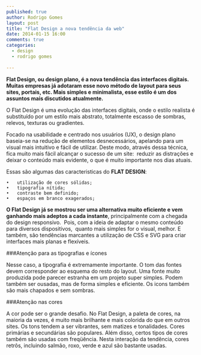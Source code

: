 ```yaml
---
published: true
author: Rodrigo Gomes
layout: post
title: "Flat Design a nova tendência da web"
date: 2014-01-15 16:00
comments: true
categories:
  - design
  - rodrigo gomes
  
---
```



**Flat Design, ou design plano, é a nova tendência das interfaces digitais. Muitas empresas já adotaram esse novo método de layout para seus sites, portais, etc. Mais simples e minimalista, esse estilo é um dos assuntos mais discutidos atualmente.**

<!--more-->

O Flat Design é uma evolução das interfaces digitais, onde o estilo realista é  substituído por um estilo mais abstrato, totalmente escasso de sombras, relevos, texturas ou gradientes.

Focado na usabilidade e centrado nos usuários (UX), o design plano baseia-se na redução de elementos desnecessários, apelando para um visual mais intuitivo e fácil de utilizar. 
Deste modo, através dessa técnica, fica muito mais fácil alcançar o sucesso de um site:  reduzir as distrações e deixar o conteúdo mais evidente, o que é muito importante nos dias atuais.


Essas são algumas das caracteristicas do **FLAT DESIGN**:

	•	utilização de cores sólidas;
	•	tipografia nítida;
	•	contraste bem definido;
	•	espaços em branco exagerados;


**O Flat Design já se mostrou ser uma alternativa muito eficiente e vem ganhando mais adeptos a cada instante**, principalmente com a chegada do design responsivo.  Pois, com a ideia de adaptar o mesmo conteúdo para diversos dispositivos,  quanto mais simples for o visual, melhor. 
E também, são tendências marcantes a utilização de CSS e SVG para criar interfaces mais planas e flexíveis.

###Atenção para as tipografias e ícones

Nesse caso, a tipografia é extremamente importante. O tom das fontes devem corresponder ao esquema do resto do layout. Uma fonte muito produzida pode parecer estranha em um projeto super simples. Podem também ser ousadas, mas de forma simples e eficiente. Os icons também são mais chapados e sem sombras.

###Atenção nas cores

A cor pode ser o grande desafio. No Flat Design, a paleta de cores, na maioria da vezes, é muito mais brilhante e mais colorida do que em outros sites. 
Os tons tendem a ser vibrantes, sem matizes e tonalidades. Cores primárias e secundárias são populares. Além disso, certos tipos de cores também são usadas com freqüência. Nesta interação da tendência, cores retrôs, incluindo salmão, roxo, verde e azul são bastante usadas.



